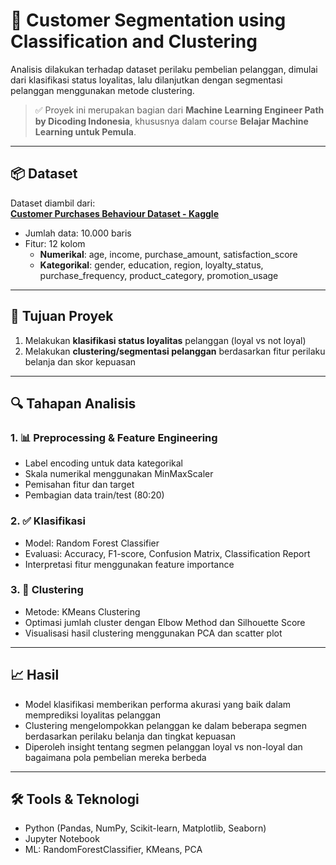 # 🧠 Customer Segmentation using Classification and Clustering

Analisis dilakukan terhadap dataset perilaku pembelian pelanggan, dimulai dari klasifikasi status loyalitas, lalu dilanjutkan dengan segmentasi pelanggan menggunakan metode clustering.
> ✅ Proyek ini merupakan bagian dari **Machine Learning Engineer Path by Dicoding Indonesia**, khususnya dalam course **Belajar Machine Learning untuk Pemula**.  

---

## 📦 Dataset

Dataset diambil dari:  
**[Customer Purchases Behaviour Dataset - Kaggle](https://www.kaggle.com/datasets/sanyamgoyal401/customer-purchases-behaviour-dataset)**

- Jumlah data: 10.000 baris
- Fitur: 12 kolom
  - **Numerikal**: age, income, purchase_amount, satisfaction_score
  - **Kategorikal**: gender, education, region, loyalty_status, purchase_frequency, product_category, promotion_usage

---

## 🎯 Tujuan Proyek

1. Melakukan **klasifikasi status loyalitas** pelanggan (loyal vs not loyal)
2. Melakukan **clustering/segmentasi pelanggan** berdasarkan fitur perilaku belanja dan skor kepuasan

---

## 🔍 Tahapan Analisis

### 1. 📊 Preprocessing & Feature Engineering
- Label encoding untuk data kategorikal
- Skala numerikal menggunakan MinMaxScaler
- Pemisahan fitur dan target
- Pembagian data train/test (80:20)

### 2. ✅ Klasifikasi
- Model: Random Forest Classifier
- Evaluasi: Accuracy, F1-score, Confusion Matrix, Classification Report
- Interpretasi fitur menggunakan feature importance

### 3. 📌 Clustering
- Metode: KMeans Clustering
- Optimasi jumlah cluster dengan Elbow Method dan Silhouette Score
- Visualisasi hasil clustering menggunakan PCA dan scatter plot

---

## 📈 Hasil

- Model klasifikasi memberikan performa akurasi yang baik dalam memprediksi loyalitas pelanggan
- Clustering mengelompokkan pelanggan ke dalam beberapa segmen berdasarkan perilaku belanja dan tingkat kepuasan
- Diperoleh insight tentang segmen pelanggan loyal vs non-loyal dan bagaimana pola pembelian mereka berbeda

---

## 🛠️ Tools & Teknologi

- Python (Pandas, NumPy, Scikit-learn, Matplotlib, Seaborn)
- Jupyter Notebook
- ML: RandomForestClassifier, KMeans, PCA
